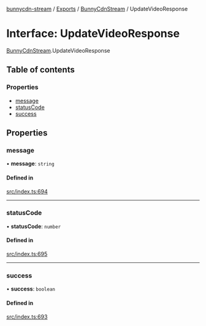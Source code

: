 [bunnycdn-stream](../README.md) / [Exports](../modules.md) / [BunnyCdnStream](../modules/BunnyCdnStream.md) / UpdateVideoResponse

# Interface: UpdateVideoResponse

[BunnyCdnStream](../modules/BunnyCdnStream.md).UpdateVideoResponse

## Table of contents

### Properties

- [message](BunnyCdnStream.UpdateVideoResponse.md#message)
- [statusCode](BunnyCdnStream.UpdateVideoResponse.md#statuscode)
- [success](BunnyCdnStream.UpdateVideoResponse.md#success)

## Properties

### message

• **message**: `string`

#### Defined in

[src/index.ts:694](https://github.com/dan-online/bunnycdn-stream/blob/e358384/src/index.ts#L694)

___

### statusCode

• **statusCode**: `number`

#### Defined in

[src/index.ts:695](https://github.com/dan-online/bunnycdn-stream/blob/e358384/src/index.ts#L695)

___

### success

• **success**: `boolean`

#### Defined in

[src/index.ts:693](https://github.com/dan-online/bunnycdn-stream/blob/e358384/src/index.ts#L693)
